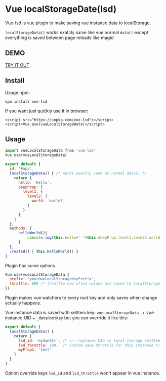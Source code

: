 # Vue localStorageDate(lsd)
Vue-lsd is vue plugin to make saving vue instance data to localStorage.

`localStorageData()` works exatcly same like vue normal `data()` except everything is saved between page reloads like magic!

## DEMO
[TRY IT OUT](https://codepen.io/Napzu/full/ddbZyv/)

## Install
Usage npm:
```
npm install vue-lsd
```
If you want just quickly use it in browser:
```
<script src="https://unpkg.com/vue-lsd"></script>
<script>Vue.use(vueLocalStorageData)</script>
```
## Usage

```javascript
import vueLocalStorageData from 'vue-lsd'
Vue.use(vueLocalStorageData)

export default {
  id: '#app',
  localStorageData() { /* Works exactly same as normal data() */
    return {
      hello: 'Hello',
      deepProp: {
        level1: {
          level2: {
            world: 'world!',
          }
        }
      }
    }
  },
  methods: {
      helloWorld(){
          console.log(this.hello+' '+this.deepProp.level1.level2.world)
      }
  },
  created() { this.helloWorld() }
}
```

Plugin has some options
```javascript
Vue.use(vueLocalStorageData,{
  prefix: 'yourOwnLocalStorageKeyPrefix',
  throttle: 500 /* throttle how often values are saved to localStorage */
})
```
Plugin makes vue watchers to every root key and only saves when change actually happens.

Vue instance data is saved with setItem key:
`vueLocalStorageData_` + vue instance UID + `_dataRootKey`
but you can override it like this:
```javascript
export default {
  localStorageData() {
    return {
      lsd_id: 'myOwnStr', /* <-- replaces UID in local storage setItem key */
      lsd_throttle: 200,  /* Custom save throttle for this instance */
      myProp1: 'test'
    }
  }
}
```

Option override keys `lsd_id` and `lsd_throttle` won't appear in vue instance.


